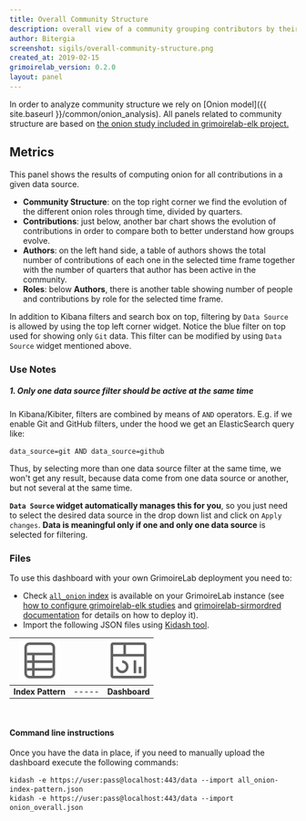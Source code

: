 ```yaml
---
title: Overall Community Structure
description: overall view of a community grouping contributors by their activity.
author: Bitergia
screenshot: sigils/overall-community-structure.png
created_at: 2019-02-15
grimoirelab_version: 0.2.0
layout: panel
---
```


In order to analyze community structure we rely on 
[Onion model]({{ site.baseurl }}/common/onion_analysis). All panels
related to community structure are based on [the onion study included in
grimoirelab-elk project.](https://github.com/chaoss/grimoirelab-elk/blob/master/doc/studies.md#onion-study)


## Metrics

This panel shows the results of computing onion for all contributions in
a given data source.

* **Community Structure**: on the top right corner we find the evolution of
the different onion roles through time, divided by quarters. 
* **Contributions**: just below, another bar chart shows the
evolution of contributions in order to compare both to better
understand how groups evolve.
* **Authors**: on the left hand side, a table of authors shows the total
number of contributions of each one in the selected time frame together
with the number of quarters that author has been active in the community.
* **Roles**: below **Authors**, there is another table showing number of people and
contributions by role for the selected time frame.

In addition to Kibana filters and search box on top, filtering by `Data
Source` is allowed by using the top left corner widget. Notice the blue filter
on top used for showing only `Git` data. This filter can be modified by using
`Data Source` widget mentioned above.

### Use Notes
##### 1. Only one data source filter should be active at the same time

In Kibana/Kibiter, filters are combined by means of `AND` operators.
E.g. if we enable Git and GitHub filters, under the hood we get
an ElasticSearch query like:
```
data_source=git AND data_source=github
```
Thus, by selecting more than one data source filter at the same time,
we won't get any result, because data come from one data source or another,
but not several at the same time.

**`Data Source` widget automatically manages this for you**, so you just need
to select the desired data source in the drop down list and click on
`Apply changes`. **Data is meaningful only if one and only one data source** 
is selected for filtering.

### Files
To use this dashboard with your own GrimoireLab deployment you need to:
* Check [`all_onion` index][onion-schema] is available on your GrimoireLab instance
(see [how to configure grimoirelab-elk studies][elk-studies] and
[grimoirelab-sirmordred documentation][sirmordred] for details on how to deploy it).
* Import the following JSON files using [Kidash tool](https://github.com/chaoss/grimoirelab-kidash/).

| [![Index Pattern][ip-icon]][index-pattern] | | [![Dashboard][dash-icon]][dashboard] |
| :---------: | ---------- | :-------------: |
| **Index Pattern** | ----- | **Dashboard** |

<br />

#### Command line instructions
Once you have the data in place, if you need to manually upload the dashboard execute the
following commands:
```
kidash -e https://user:pass@localhost:443/data --import all_onion-index-pattern.json
kidash -e https://user:pass@localhost:443/data --import onion_overall.json
```

[onion-schema]: https://github.com/chaoss/grimoirelab-elk/blob/master/schema/onion.csv
[elk-studies]: https://github.com/chaoss/grimoirelab-elk/blob/master/doc/studies.md#running-studies-from-mordred 
[sirmordred]: https://github.com/chaoss/grimoirelab-sirmordred#sirmordred-
[dash-icon]: ../assets/images/icons/dashboard.png
[ip-icon]: ../assets/images/icons/file-ruled.png
[dashboard]: https://raw.githubusercontent.com/chaoss/grimoirelab-sigils/master/json/onion_overall.json
[index-pattern]: https://raw.githubusercontent.com/chaoss/grimoirelab-sigils/master/json/all_onion-index-pattern.json
